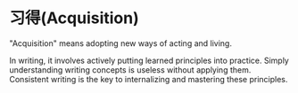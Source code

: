 # 习得(**Acquisition**)

"Acquisition" means adopting new ways of acting and living. 

In writing, it involves actively putting learned principles into practice. Simply understanding writing concepts is useless without applying them. Consistent writing is the key to internalizing and mastering these principles.

